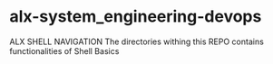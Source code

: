 # alx-system_engineering-devops
ALX SHELL NAVIGATION
The directories withing this REPO contains functionalities of Shell Basics
